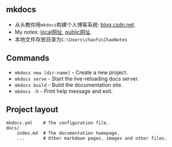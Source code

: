 ## mkdocs

* 从头教你用`mkdocs`构建个人博客系统: [blog.csdn.net](https://blog.csdn.net/qq_41261251/article/details/116021097).
* My notes: [local网址](http://127.0.0.1:8000/), [public网址](https://lingyu11.github.io/notes/).
* 本地文件存放目录为`C:\Users\chaofu\ChaoNotes`

## Commands

* `mkdocs new [dir-name]` - Create a new project.
* `mkdocs serve` - Start the live-reloading docs server.
* `mkdocs build` - Build the documentation site.
* `mkdocs -h` - Print help message and exit.

## Project layout

    mkdocs.yml    # The configuration file.
    docs/
        index.md  # The documentation homepage.
        ...       # Other markdown pages, images and other files.
